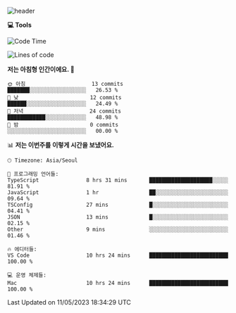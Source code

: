 
![header](https://capsule-render.vercel.app/api?type=waving&color=timeGradient&height=300&section=header&text=I'm%20Jiyeoun🖐&fontSize=54&section=header)


**💻 Tools**

<!--START_SECTION:waka-->
![Code Time](http://img.shields.io/badge/Code%20Time-286%20hrs%207%20mins-blue)

![Lines of code](https://img.shields.io/badge/%EC%A0%80%EB%8A%94%20%EC%97%AC%ED%83%9C%EA%B9%8C%EC%A7%80%20-7.0%20thousand%20%EC%A4%84%EC%9D%98%20%EC%BD%94%EB%93%9C%EB%A5%BC%20%EC%9E%91%EC%84%B1%ED%96%88%EC%96%B4%EC%9A%94.-blue)

**저는 아침형 인간이에요. 🐤** 

```text
🌞 아침                     13 commits          ███████░░░░░░░░░░░░░░░░░░   26.53 % 
🌆 낮　                     12 commits          ██████░░░░░░░░░░░░░░░░░░░   24.49 % 
🌃 저녁                     24 commits          ████████████░░░░░░░░░░░░░   48.98 % 
🌙 밤　                     0 commits           ░░░░░░░░░░░░░░░░░░░░░░░░░   00.00 % 
```


📊 **저는 이번주를 이렇게 시간을 보냈어요.** 

```text
🕑︎ Timezone: Asia/Seoul

💬 프로그래밍 언어들: 
TypeScript               8 hrs 31 mins       ████████████████████░░░░░   81.91 % 
JavaScript               1 hr                ██░░░░░░░░░░░░░░░░░░░░░░░   09.64 % 
TSConfig                 27 mins             █░░░░░░░░░░░░░░░░░░░░░░░░   04.41 % 
JSON                     13 mins             █░░░░░░░░░░░░░░░░░░░░░░░░   02.15 % 
Other                    9 mins              ░░░░░░░░░░░░░░░░░░░░░░░░░   01.46 % 

🔥 에디터들: 
VS Code                  10 hrs 24 mins      █████████████████████████   100.00 % 

💻 운영 체제들: 
Mac                      10 hrs 24 mins      █████████████████████████   100.00 % 
```


 Last Updated on 11/05/2023 18:34:29 UTC
<!--END_SECTION:waka-->

<!--
**pajiyeee/pajiyeee** is a ✨ _special_ ✨ repository because its `README.md` (this file) appears on your GitHub profile.

Here are some ideas to get you started:

- 🔭 I’m currently working on ...
- 🌱 I’m currently learning ...
- 👯 I’m looking to collaborate on ...
- 🤔 I’m looking for help with ...
- 💬 Ask me about ...
- 📫 How to reach me: ...
- 😄 Pronouns: ...
- ⚡ Fun fact: ...
-->
